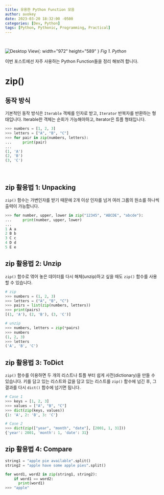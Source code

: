 ```yaml
---
title: 유용한 Python Function 모음
author: avokey
date: 2023-03-20 18:32:00 -0500
categories: [Dev, Python]
tags: [Python, Pythonic, Programming, Practical]
---
```

<br>

![Desktop View](/common/python.png){: width="972" height="589" }
_Fig 1. Python_


이번 포스트에선 자주 사용하는 Python Function들을 정리 해보려 합니다.
# zip()

## 동작 방식

기본적인 동작 방식은 `Iterable` 객체를 인자로 받고, `Iterator` 반복자를 반환하는 형태입니다. Iterable한 객체는 순회가 가능해야하고, Iterator은 튜플 형태입니다.

~~~python
>>> numbers = [1, 2, 3]
>>> letters = ["A", "B", "C"]
>>> for pair in zip(numbers, letters):
...     print(pair)
...
(1, 'A')
(2, 'B')
(3, 'C')
~~~

<hr style="height:20px; visibility:hidden;" />

## zip 활용법 1: Unpacking

`zip()` 함수는 가변인자를 받기 때문에 2개 이상 인자를 넘겨 여러 그룹의 원소를 하나씩 출력이 가능합니다.

~~~python
>>> for number, upper, lower in zip("12345", "ABCDE", "abcde"):
...     print(number, upper, lower)
...
1 A a
2 B b
3 C c
4 D d
5 E e
~~~

## zip 활용법 2: Unzip

`zip()` 함수로 엮어 놓은 데이터를 다시 해체(unzip)하고 싶을 때도 `zip()` 함수를 사용할 수 있습니다.

~~~python
# zip
>>> numbers = (1, 2, 3)
>>> letters = ("A", "B", "C")
>>> pairs = list(zip(numbers, letters))
>>> print(pairs)
[(1, 'A'), (2, 'B'), (3, 'C')]

# unzip
>>> numbers, letters = zip(*pairs)
>>> numbers
(1, 2, 3)
>>> letters
('A', 'B', 'C')
~~~

## zip 활용법 3: ToDict

`zip()` 함수를 이용하면 두 개의 리스트나 튜플 부터 쉽게 사전(dictionary)을 만들 수 있습니다. 키를 담고 있는 리스트와 값을 담고 있는 리스트를 `zip()` 함수에 넘긴 후, 그 결과를 다시 `dict()` 함수에 넘기면 됩니다.

~~~python
# Case 1
>>> keys = [1, 2, 3]
>>> values = ["A", "B", "C"]
>>> dict(zip(keys, values))
{1: 'A', 2: 'B', 3: 'C'}

# Case 2
>>> dict(zip(["year", "month", "date"], [2001, 1, 31]))
{'year': 2001, 'month': 1, 'date': 31}
~~~

## zip 활용법 4: Compare

~~~python
string1 = "apple pie available".split()
string2 = "apple have some apple pies".split()

for word1, word2 in zip(string1, string2):
    if word1 == word2:
      print(word1)
>>> "apple"
~~~

<br>